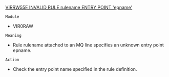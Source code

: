 [VIRRW55E INVALID RULE rulename ENTRY POINT 'epname'](https://virtel.readthedocs.io/en/latest/manuals/virtel/Virtel459MG/messages.html?highlight=VIRRW55E#VIRRW55E)

`Module`
- VIR0RAW

`Meaning`
- Rule rulename attached to an MQ line specifies an unknown entry point epname.

`Action`
- Check the entry point name specified in the rule definition.
